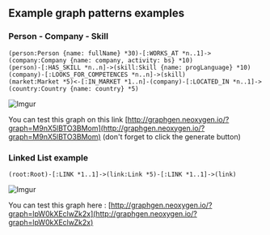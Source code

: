 ## Example graph patterns examples


### Person - Company - Skill

```
(person:Person {name: fullName} *30)-[:WORKS_AT *n..1]->(company:Company {name: company, activity: bs} *10)
(person)-[:HAS_SKILL *n..n]->(skill:Skill {name: progLanguage} *10)
(company)-[:LOOKS_FOR_COMPETENCES *n..n]->(skill)
(market:Market *5)<-[:IN_MARKET *1..n]-(company)-[:LOCATED_IN *n..1]->(country:Country {name: country} *5)
```

![Imgur](http://i.imgur.com/mKdhbQ4.png)

You can test this graph on this link [http://graphgen.neoxygen.io/?graph=M9nX5lBTO3BMom](http://graphgen.neoxygen.io/?graph=M9nX5lBTO3BMom) (don't forget to click the generate button)


### Linked List example

```
(root:Root)-[:LINK *1..1]->(link:Link *5)-[:LINK *1..1]->(link)
```


![Imgur](http://i.imgur.com/h9MeUhq.png)

You can test this graph here : [http://graphgen.neoxygen.io/?graph=lpW0kXEclwZk2x](http://graphgen.neoxygen.io/?graph=lpW0kXEclwZk2x)